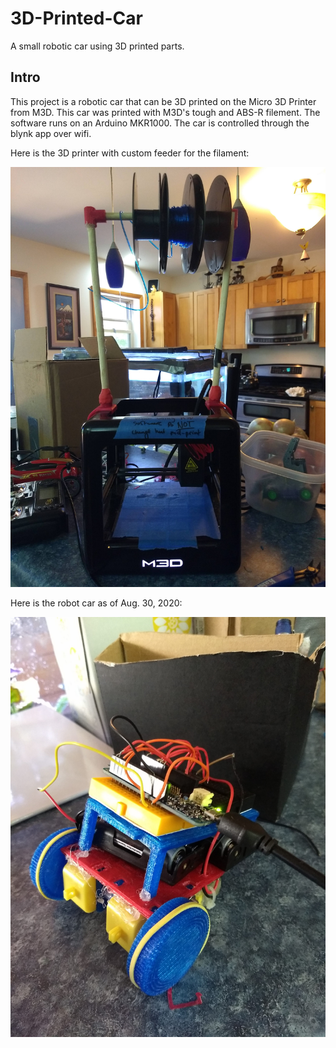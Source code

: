 # 3D-Printed-Car

A small robotic car using 3D printed parts.

## Intro

This project is a robotic car that can be 3D printed on the Micro 3D Printer from M3D. This car was printed with M3D's tough and ABS-R filement. The software runs on an Arduino MKR1000. The car is controlled through the blynk app over wifi.

Here is the 3D printer with custom feeder for the filament:

<img src="images/3dPrinter.jpg" alt="alt text" width="800">

Here is the robot car as of Aug. 30, 2020:

<img src="images/robotCar30Aug2020.jpg" alt="alt text" width="800">
